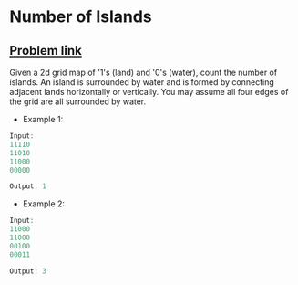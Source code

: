 # Number of Islands

## [Problem link](https://leetcode.com/problems/number-of-islands/)

Given a 2d grid map of '1's (land) and '0's (water), count the number of islands. An island is surrounded by water and is formed by connecting adjacent lands horizontally or vertically. You may assume all four edges of the grid are all surrounded by water.

- Example 1:

```js
Input:
11110
11010
11000
00000

Output: 1
```

- Example 2:
  
```js
Input:
11000
11000
00100
00011

Output: 3
```
